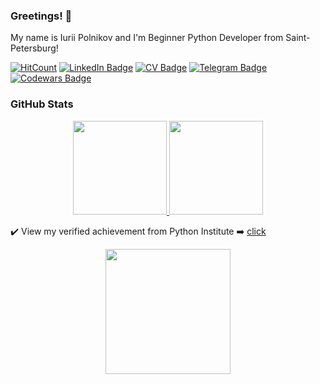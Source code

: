 ### Greetings! 👋

My name is Iurii Polnikov and I'm Beginner Python Developer from Saint-Petersburg!

[![HitCount](https://hits.dwyl.com/polnikov/polnikov.svg?style=flat-square)](http://hits.dwyl.com/polnikov/polnikov)
[![LinkedIn Badge](https://img.shields.io/badge/LinkedIn-Profile-informational?style=flat&logo=linkedin&logoColor=white&color=1CA2F1)](https://www.linkedin.com/in/polnikov)
[![CV Badge](https://img.shields.io/badge/CV-Profile-informational?style=flat&logo=github&logoColor=white&color=1CA2F1)](https://polnikov.github.io/)
[![Telegram Badge](https://img.shields.io/badge/Telegram-@akudja-informational?style=flat&logo=logoColor=white&color=1CA2F1)](https://t.me/akudja)
[![Codewars Badge](https://img.shields.io/badge/Codewars-Profile-informational?style=flat&logo=logoColor=white&color=red)](https://www.codewars.com/users/IuriiPolnikov)



### GitHub Stats
<p align='center'>
   <a href="https://github-readme-stats.vercel.app/api?username=polnikov&show_icons=true&count_private=true&">
     <img height=150 src="https://github-readme-stats.vercel.app/api?username=polnikov&show_icons=true&count_private=true"/>
  </a>
   <a href="https://github.com/polnikov/github-readme-stats"><img height=150 src="https://github-readme-stats.vercel.app/api/top-langs/?username=polnikov&layout=compact"/>
  </a>
</p>

:heavy_check_mark: View my verified achievement from Python Institute :arrow_right: [click](https://www.credly.com/badges/d2216872-e1d4-4af0-bd94-54abda90bd48/linked_in)

<p align="center">
  <img src="https://github.com/polnikov/polnikov.github.io/blob/main/doc/certificates/%5BPCAP-31-03%5D%20PCAP%20%E2%80%93%20Certified%20Associate%20in%20Python%20Programming.png" width="200" height="200" />
</p>
